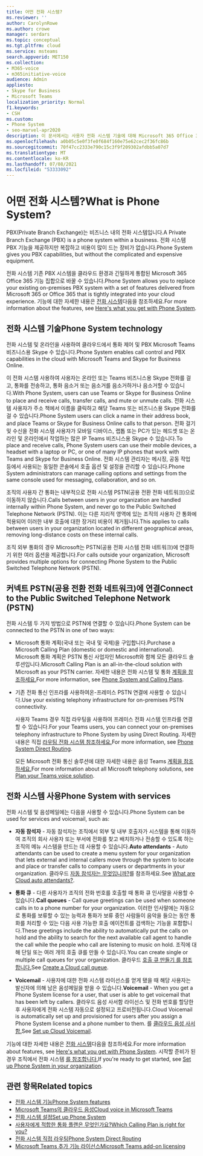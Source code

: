```yaml
---
title: 어떤 전화 시스템?
ms.reviewer: ''
author: CarolynRowe
ms.author: crowe
manager: serdars
ms.topic: conceptual
ms.tgt.pltfrm: cloud
ms.service: msteams
search.appverid: MET150
ms.collection:
- M365-voice
- m365initiative-voice
audience: Admin
appliesto:
- Skype for Business
- Microsoft Teams
localization_priority: Normal
f1.keywords:
- CSH
ms.custom:
- Phone System
- seo-marvel-apr2020
description: 이 문서에서는 사용자 전화 시스템 기술에 대해 Microsoft 365 Office 365.
ms.openlocfilehash: a0b05c5e0f3fe0f684f160e75e62cec2f36fc86b
ms.sourcegitcommit: 70f47cc2333e790c15c3f9f209302afdbb5a07d7
ms.translationtype: MT
ms.contentlocale: ko-KR
ms.lasthandoff: 07/08/2021
ms.locfileid: "53333092"
---
```

# <a name="what-is-phone-system"></a><span data-ttu-id="9118b-103">어떤 전화 시스템?</span><span class="sxs-lookup"><span data-stu-id="9118b-103">What is Phone System?</span></span>

<span data-ttu-id="9118b-104">PBX(Private Branch Exchange)는 비즈니스 내의 전화 시스템입니다.</span><span class="sxs-lookup"><span data-stu-id="9118b-104">A Private Branch Exchange (PBX) is a phone system within a business.</span></span> <span data-ttu-id="9118b-105">전화 시스템 PBX 기능을 제공하지만 복잡하고 비용이 많이 드는 장비가 없습니다.</span><span class="sxs-lookup"><span data-stu-id="9118b-105">Phone System gives you PBX capabilities, but without the complicated and expensive equipment.</span></span> 

<span data-ttu-id="9118b-106">전화 시스템 기존 PBX 시스템을 클라우드 환경과 긴밀하게 통합된 Microsoft 365 Office 365 기능 집합으로 바꿀 수 있습니다.</span><span class="sxs-lookup"><span data-stu-id="9118b-106">Phone System allows you to replace your existing on-premises PBX system with a set of features delivered from Microsoft 365 or Office 365 that is tightly integrated into your cloud experience.</span></span> <span data-ttu-id="9118b-107">기능에 대한 자세한 내용은 [전화 시스템](here-s-what-you-get-with-phone-system.md)다음을 참조하세요.</span><span class="sxs-lookup"><span data-stu-id="9118b-107">For more information about the features, see [Here's what you get with Phone System](here-s-what-you-get-with-phone-system.md).</span></span>

## <a name="phone-system-technology"></a><span data-ttu-id="9118b-108">전화 시스템 기술</span><span class="sxs-lookup"><span data-stu-id="9118b-108">Phone System technology</span></span>

<span data-ttu-id="9118b-109">전화 시스템 및 온라인을 사용하여 클라우드에서 통화 제어 및 PBX Microsoft Teams 비즈니스용 Skype 수 있습니다.</span><span class="sxs-lookup"><span data-stu-id="9118b-109">Phone System enables call control and PBX capabilities in the cloud with Microsoft Teams and Skype for Business Online.</span></span> 
  
<span data-ttu-id="9118b-110">이 전화 시스템 사용하여 사용자는 온라인 또는 Teams 비즈니스용 Skype 전화를 걸고, 통화를 전송하고, 통화 음소거 또는 음소거를 음소거하거나 음소거할 수 있습니다.</span><span class="sxs-lookup"><span data-stu-id="9118b-110">With Phone System, users can use Teams or Skype for Business Online to place and receive calls, transfer calls, and mute or unmute calls.</span></span> <span data-ttu-id="9118b-111">전화 시스템 사용자가 주소 책에서 이름을 클릭하고 해당 Teams 또는 비즈니스용 Skype 전화를 걸 수 있습니다.</span><span class="sxs-lookup"><span data-stu-id="9118b-111">Phone System users can click a name in their address book, and place Teams or Skype for Business Online calls to that person.</span></span> <span data-ttu-id="9118b-112">전화 걸기 및 수신을 전화 시스템 사용자가 모바일 디바이스, 랩톱 또는 PC가 있는 헤드셋 또는 온라인 및 온라인에서 작업하는 많은 IP Teams 비즈니스용 Skype 수 있습니다.</span><span class="sxs-lookup"><span data-stu-id="9118b-112">To place and receive calls, Phone System users can use their mobile devices, a headset with a laptop or PC, or one of many IP phones that work with Teams and Skype for Business Online.</span></span> <span data-ttu-id="9118b-113">전화 시스템 관리자는 메시징, 공동 작업 등에서 사용되는 동일한 콘솔에서 호출 옵션 및 설정을 관리할 수 있습니다.</span><span class="sxs-lookup"><span data-stu-id="9118b-113">Phone System administrators can manage calling options and settings from the same console used for messaging, collaboration, and so on.</span></span>
  
<span data-ttu-id="9118b-114">조직의 사용자 간 통화는 내부적으로 전화 시스템 PSTN(공용 전환 전화 네트워크)으로 이동하지 않습니다.</span><span class="sxs-lookup"><span data-stu-id="9118b-114">Calls between users in your organization are handled internally within Phone System, and never go to the Public Switched Telephone Network (PSTN).</span></span> <span data-ttu-id="9118b-115">이는 다른 지리적 영역에 있는 조직의 사용자 간 통화에 적용되어 이러한 내부 호출에 대한 장거리 비용이 제거됩니다.</span><span class="sxs-lookup"><span data-stu-id="9118b-115">This applies to calls between users in your organization located in different geographical areas, removing long-distance costs on these internal calls.</span></span>

<span data-ttu-id="9118b-116">조직 외부 통화의 경우 Microsoft는 PSTN(공용 전화 시스템 전화 네트워크)에 연결하기 위한 여러 옵션을 제공합니다.</span><span class="sxs-lookup"><span data-stu-id="9118b-116">For calls outside your organization, Microsoft provides multiple options for connecting Phone System to the Public Switched Telephone Network (PSTN).</span></span>

## <a name="connect-to-the-public-switched-telephone-network-pstn"></a><span data-ttu-id="9118b-117">커넥트 PSTN(공용 전환 전화 네트워크)에 연결</span><span class="sxs-lookup"><span data-stu-id="9118b-117">Connect to the Public Switched Telephone Network (PSTN)</span></span>
  
<span data-ttu-id="9118b-118">전화 시스템 두 가지 방법으로 PSTN에 연결할 수 있습니다.</span><span class="sxs-lookup"><span data-stu-id="9118b-118">Phone System can be connected to the PSTN in one of two ways:</span></span>
  
- <span data-ttu-id="9118b-119">Microsoft 통화 계획(국내 또는 국내 및 국제)을 구입합니다.</span><span class="sxs-lookup"><span data-stu-id="9118b-119">Purchase a Microsoft Calling Plan (domestic or domestic and international).</span></span> <span data-ttu-id="9118b-120">Microsoft 통화 계획은 PSTN 통신 사업자인 Microsoft와 함께 모든 클라우드 솔루션입니다.</span><span class="sxs-lookup"><span data-stu-id="9118b-120">Microsoft Calling Plan is an all-in-the-cloud solution with Microsoft as your PSTN carrier.</span></span> <span data-ttu-id="9118b-121">자세한 내용은 전화 시스템 및 통화 [계획을 참조하세요.](calling-plan-landing-page.md)</span><span class="sxs-lookup"><span data-stu-id="9118b-121">For more information, see [Phone System and Calling Plans](calling-plan-landing-page.md).</span></span>

- <span data-ttu-id="9118b-122">기존 전화 통신 인프라를 사용하여온-프레미스 PSTN 연결에 사용할 수 있습니다.</span><span class="sxs-lookup"><span data-stu-id="9118b-122">Use your existing telephony infrastructure for on-premises PSTN connectivity.</span></span>

  <span data-ttu-id="9118b-123">사용자 Teams 경우 직접 라우팅을 사용하여 프레미스 전화 시스템 인프라를 연결할 수 있습니다.</span><span class="sxs-lookup"><span data-stu-id="9118b-123">For your Teams users, you can connect your on-premises telephony infrastructure to Phone System by using Direct Routing.</span></span> <span data-ttu-id="9118b-124">자세한 내용은 직접 [라우팅 전화 시스템 참조하세요.](direct-routing-landing-page.md)</span><span class="sxs-lookup"><span data-stu-id="9118b-124">For more information, see [Phone System Direct Routing](direct-routing-landing-page.md).</span></span>

  <span data-ttu-id="9118b-125">모든 Microsoft 전화 통신 솔루션에 대한 자세한 내용은 음성 Teams [계획을 참조하세요.](cloud-voice-landing-page.md)</span><span class="sxs-lookup"><span data-stu-id="9118b-125">For more information about all Microsoft telephony solutions, see [Plan your Teams voice solution](cloud-voice-landing-page.md).</span></span>


## <a name="phone-system-with-services"></a><span data-ttu-id="9118b-126">전화 시스템 사용</span><span class="sxs-lookup"><span data-stu-id="9118b-126">Phone System with services</span></span>

 <span data-ttu-id="9118b-127">전화 시스템 및 음성메일에는 다음을 사용할 수 있습니다.</span><span class="sxs-lookup"><span data-stu-id="9118b-127">Phone System can be used for services and voicemail, such as:</span></span>

- <span data-ttu-id="9118b-128">**자동 참석자** - 자동 참석자는 조직에서 외부 및 내부 호출자가 시스템을 통해 이동하여 조직의 회사 사용자 또는 부서에 전화를 찾고 배치하거나 전송할 수 있도록 하는 조직의 메뉴 시스템을 만드는 데 사용할 수 있습니다.</span><span class="sxs-lookup"><span data-stu-id="9118b-128">**Auto attendants** -  Auto attendants can be used to create a menu system for your organization that lets external and internal callers move through the system to locate and place or transfer calls to company users or departments in your organization.</span></span> <span data-ttu-id="9118b-129">클라우드 [자동 참석자는 무엇입니까?](what-are-phone-system-auto-attendants.md)를 참조하세요.</span><span class="sxs-lookup"><span data-stu-id="9118b-129">See [What are Cloud auto attendants?](what-are-phone-system-auto-attendants.md).</span></span>

- <span data-ttu-id="9118b-130">**통화 큐** - 다른 사용자가 조직의 전화 번호를 호출할 때 통화 큐 인사말을 사용할 수 있습니다.</span><span class="sxs-lookup"><span data-stu-id="9118b-130">**Call queues** -  Call queue greetings can be used when someone calls in to a phone number for your organization.</span></span> <span data-ttu-id="9118b-131">이러한 인사말에는 자동으로 통화를 보류할 수 있는 능력과 통화가 보류 중인 사람들이 음악을 들으는 동안 통화를 처리할 수 있는 다음 사용 가능한 호출 에이전트를 검색하는 기능을 포함합니다.</span><span class="sxs-lookup"><span data-stu-id="9118b-131">These greetings include the ability to automatically put the calls on hold and the ability to search for the next available call agent to handle the call while the people who call are listening to music on hold.</span></span> <span data-ttu-id="9118b-132">조직에 대해 단일 또는 여러 개의 호출 큐를 만들 수 있습니다.</span><span class="sxs-lookup"><span data-stu-id="9118b-132">You can create single or multiple call queues for your organization.</span></span> <span data-ttu-id="9118b-133">클라우드 [호출 큐 만들기 를 참조합니다.](create-a-phone-system-call-queue.md)</span><span class="sxs-lookup"><span data-stu-id="9118b-133">See [Create a Cloud call queue](create-a-phone-system-call-queue.md).</span></span>

- <span data-ttu-id="9118b-134">**Voicemail** - 사용자에 대한 전화 시스템 라이선스를 얻게 됐을 때 해당 사용자는 발신자에 의해 남은 음성메일을 받을 수 있습니다.</span><span class="sxs-lookup"><span data-stu-id="9118b-134">**Voicemail** -  When you get a Phone System license for a user, that user is able to get voicemail that has been left by callers.</span></span> <span data-ttu-id="9118b-135">클라우드 음성 사서함 라이선스 및 전화 번호를 할당한 후 사용자에게 전화 시스템 자동으로 설정되고 프로비전됩니다.</span><span class="sxs-lookup"><span data-stu-id="9118b-135">Cloud Voicemail is automatically set up and provisioned for users after you assign a Phone System license and a phone number to them.</span></span> <span data-ttu-id="9118b-136">를 [클라우드 음성 사서함.](set-up-phone-system-voicemail.md)</span><span class="sxs-lookup"><span data-stu-id="9118b-136">See [Set up Cloud Voicemail](set-up-phone-system-voicemail.md).</span></span>

<span data-ttu-id="9118b-137">기능에 대한 자세한 내용은 [전화 시스템](here-s-what-you-get-with-phone-system.md)다음을 참조하세요.</span><span class="sxs-lookup"><span data-stu-id="9118b-137">For more information about features, see [Here's what you get with Phone System](here-s-what-you-get-with-phone-system.md).</span></span> <span data-ttu-id="9118b-138">시작할 준비가 된 경우 조직에서 전화 시스템 [를 참조합니다.](setting-up-your-phone-system.md)</span><span class="sxs-lookup"><span data-stu-id="9118b-138">If you're ready to get started, see [Set up Phone System in your organization](setting-up-your-phone-system.md).</span></span>

## <a name="related-topics"></a><span data-ttu-id="9118b-139">관련 항목</span><span class="sxs-lookup"><span data-stu-id="9118b-139">Related topics</span></span>

- [<span data-ttu-id="9118b-140">전화 시스템 기능</span><span class="sxs-lookup"><span data-stu-id="9118b-140">Phone System features</span></span>](here-s-what-you-get-with-phone-system.md)
- [<span data-ttu-id="9118b-141">Microsoft Teams의 클라우드 음성</span><span class="sxs-lookup"><span data-stu-id="9118b-141">Cloud voice in Microsoft Teams</span></span>](cloud-voice-landing-page.md)
- [<span data-ttu-id="9118b-142">전화 시스템 설정</span><span class="sxs-lookup"><span data-stu-id="9118b-142">Set up Phone System</span></span>](setting-up-your-phone-system.md)
- [<span data-ttu-id="9118b-143">사용자에게 적합한 통화 플랜은 무엇인가요?</span><span class="sxs-lookup"><span data-stu-id="9118b-143">Which Calling Plan is right for you?</span></span>](calling-plan-landing-page.md)
- [<span data-ttu-id="9118b-144">전화 시스템 직접 라우팅</span><span class="sxs-lookup"><span data-stu-id="9118b-144">Phone System Direct Routing</span></span>](direct-routing-landing-page.md)
- [<span data-ttu-id="9118b-145">Microsoft Teams 추가 기능 라이선스</span><span class="sxs-lookup"><span data-stu-id="9118b-145">Microsoft Teams add-on licensing</span></span>](./teams-add-on-licensing/microsoft-teams-add-on-licensing.md)
